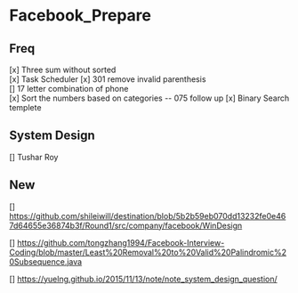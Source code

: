 # Facebook_Prepare

## Freq

[x] Three sum without sorted  
[x] Task Scheduler 
[x] 301 remove invalid parenthesis  
[] 17 letter combination of phone  
[x] Sort the numbers based on categories -- 075 follow up 
[x] Binary Search templete  

## System Design
[] Tushar Roy

## New

[] https://github.com/shileiwill/destination/blob/5b2b59eb070dd13232fe0e467d64655e36874b3f/Round1/src/company/facebook/WinDesign

[] https://github.com/tongzhang1994/Facebook-Interview-Coding/blob/master/Least%20Removal%20to%20Valid%20Palindromic%20Subsequence.java

[] https://yuelng.github.io/2015/11/13/note/note_system_design_question/

